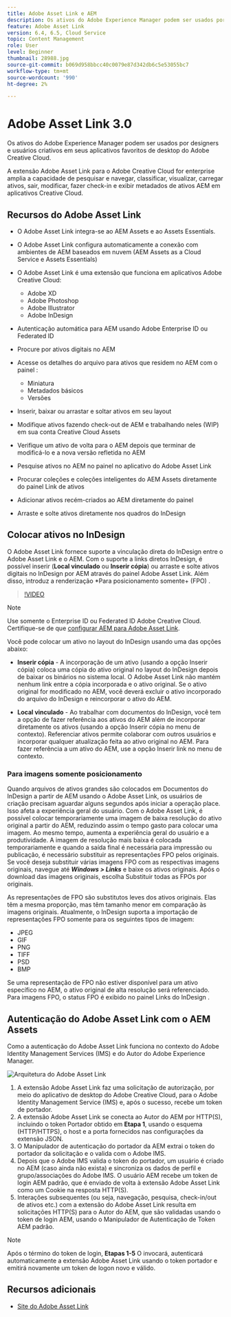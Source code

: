 ```yaml
---
title: Adobe Asset Link e AEM
description: Os ativos do Adobe Experience Manager podem ser usados por designers e usuários criativos em seus aplicativos favoritos de desktop do Adobe Creative Cloud. A extensão Adobe Asset Link para o Adobe Creative Cloud for enterprise amplia a capacidade de pesquisar e navegar, classificar, visualizar, carregar ativos, sair, modificar, fazer check-in e exibir metadados de ativos AEM nas ferramentas do Creative Cloud, como Adobe XD, Photoshop, InDesign e Illustrator.
feature: Adobe Asset Link
version: 6.4, 6.5, Cloud Service
topic: Content Management
role: User
level: Beginner
thumbnail: 28988.jpg
source-git-commit: b069d958bbcc40c0079e87d342db6c5e53055bc7
workflow-type: tm+mt
source-wordcount: '990'
ht-degree: 2%

---
```



# Adobe Asset Link 3.0

Os ativos do Adobe Experience Manager podem ser usados por designers e usuários criativos em seus aplicativos favoritos de desktop do Adobe Creative Cloud.

A extensão Adobe Asset Link para o Adobe Creative Cloud for enterprise amplia a capacidade de pesquisar e navegar, classificar, visualizar, carregar ativos, sair, modificar, fazer check-in e exibir metadados de ativos AEM em aplicativos Creative Cloud.

## Recursos do Adobe Asset Link

+ O Adobe Asset Link integra-se ao AEM Assets e ao Assets Essentials.
+ O Adobe Asset Link configura automaticamente a conexão com ambientes de AEM baseados em nuvem (AEM Assets as a Cloud Service e Assets Essentials)
+ O Adobe Asset Link é uma extensão que funciona em aplicativos Adobe Creative Cloud:

   + Adobe XD
   + Adobe Photoshop
   + Adobe Illustrator
   + Adobe InDesign

+ Autenticação automática para AEM usando Adobe Enterprise ID ou Federated ID
+ Procure por ativos digitais no AEM
+ Acesse os detalhes do arquivo para ativos que residem no AEM com o painel :
   + Miniatura 
   + Metadados básicos
   + Versões
+ Inserir, baixar ou arrastar e soltar ativos em seu layout
+ Modifique ativos fazendo check-out de AEM e trabalhando neles (WIP) em sua conta Creative Cloud Assets
+ Verifique um ativo de volta para o AEM depois que terminar de modificá-lo e a nova versão refletida no AEM
+ Pesquise ativos no AEM no painel no aplicativo do Adobe Asset Link
+ Procurar coleções e coleções inteligentes do AEM Assets diretamente do painel Link de ativos
+ Adicionar ativos recém-criados ao AEM diretamente do painel
+ Arraste e solte ativos diretamente nos quadros do InDesign

## Colocar ativos no InDesign

O Adobe Asset Link fornece suporte a vinculação direta do InDesign entre o Adobe Asset Link e o AEM. Com o suporte a links diretos InDesign, é possível inserir (__Local vinculado__ ou __Inserir cópia__) ou arraste e solte ativos digitais no InDesign por AEM através do painel Adobe Asset Link. Além disso, introduz a renderização *Para posicionamento somente+ (FPO) .

>[!VIDEO](https://video.tv.adobe.com/v/28988/?quality=12&learn=on)

>[!NOTE]
>
>Use somente o Enterprise ID ou Federated ID Adobe Creative Cloud. Certifique-se de que [configurar AEM para Adobe Asset Link](https://helpx.adobe.com/enterprise/admin-guide.html/enterprise/using/adobe-asset-link.ug.html).

Você pode colocar um ativo no layout do InDesign usando uma das opções abaixo:

+ **Inserir cópia** - A incorporação de um ativo (usando a opção Inserir cópia) coloca uma cópia do ativo original no layout do InDesign depois de baixar os binários no sistema local. O Adobe Asset Link não mantém nenhum link entre a cópia incorporada e o ativo original. Se o ativo original for modificado no AEM, você deverá excluir o ativo incorporado do arquivo do InDesign e reincorporar o ativo do AEM.

+ **Local vinculado** - Ao trabalhar com documentos do InDesign, você tem a opção de fazer referência aos ativos do AEM além de incorporar diretamente os ativos (usando a opção Inserir cópia no menu de contexto). Referenciar ativos permite colaborar com outros usuários e incorporar qualquer atualização feita ao ativo original no AEM. Para fazer referência a um ativo do AEM, use a opção Inserir link no menu de contexto.

### Para imagens somente posicionamento

Quando arquivos de ativos grandes são colocados em Documentos do InDesign a partir de AEM usando o Adobe Asset Link, os usuários de criação precisam aguardar alguns segundos após iniciar a operação place. Isso afeta a experiência geral do usuário. Com o Adobe Asset Link, é possível colocar temporariamente uma imagem de baixa resolução do ativo original a partir do AEM, reduzindo assim o tempo gasto para colocar uma imagem. Ao mesmo tempo, aumenta a experiência geral do usuário e a produtividade. A imagem de resolução mais baixa é colocada temporariamente e quando a saída final é necessária para impressão ou publicação, é necessário substituir as representações FPO pelos originais. Se você deseja substituir várias imagens FPO com as respectivas imagens originais, navegue até **_Windows > Links_** e baixe os ativos originais. Após o download das imagens originais, escolha Substituir todas as FPOs por originais.

As representações de FPO são substitutos leves dos ativos originais. Elas têm a mesma proporção, mas têm tamanho menor em comparação às imagens originais. Atualmente, o InDesign suporta a importação de representações FPO somente para os seguintes tipos de imagem:

+ JPEG
+ GIF
+ PNG
+ TIFF
+ PSD
+ BMP

Se uma representação de FPO não estiver disponível para um ativo específico no AEM, o ativo original de alta resolução será referenciado. Para imagens FPO, o status FPO é exibido no painel Links do InDesign .

## Autenticação do Adobe Asset Link com o AEM Assets

Como a autenticação do Adobe Asset Link funciona no contexto do Adobe Identity Management Services (IMS) e do Autor do Adobe Experience Manager.

![Arquitetura do Adobe Asset Link](assets/adobe-asset-link-article-understand.png)

1. A extensão Adobe Asset Link faz uma solicitação de autorização, por meio do aplicativo de desktop do Adobe Creative Cloud, para o Adobe Identity Management Service (IMS) e, após o sucesso, recebe um token de portador.
1. A extensão Adobe Asset Link se conecta ao Autor do AEM por HTTP(S), incluindo o token Portador obtido em **Etapa 1**, usando o esquema (HTTP/HTTPS), o host e a porta fornecidos nas configurações da extensão JSON.
1. O Manipulador de autenticação do portador da AEM extrai o token do portador da solicitação e o valida com o Adobe IMS.
1. Depois que o Adobe IMS valida o token do portador, um usuário é criado no AEM (caso ainda não exista) e sincroniza os dados de perfil e grupo/associações do Adobe IMS. O usuário AEM recebe um token de login AEM padrão, que é enviado de volta à extensão Adobe Asset Link como um Cookie na resposta HTTP(S).
1. Interações subsequentes (ou seja, navegação, pesquisa, check-in/out de ativos etc.) com a extensão do Adobe Asset Link resulta em solicitações HTTP(S) para o Autor do AEM, que são validadas usando o token de login AEM, usando o Manipulador de Autenticação de Token AEM padrão.

>[!NOTE]
>
>Após o término do token de login, **Etapas 1-5** O invocará, autenticará automaticamente a extensão Adobe Asset Link usando o token portador e emitirá novamente um token de logon novo e válido.

## Recursos adicionais

+ [Site do Adobe Asset Link](https://www.adobe.com/br/creativecloud/business/enterprise/adobe-asset-link.html)
